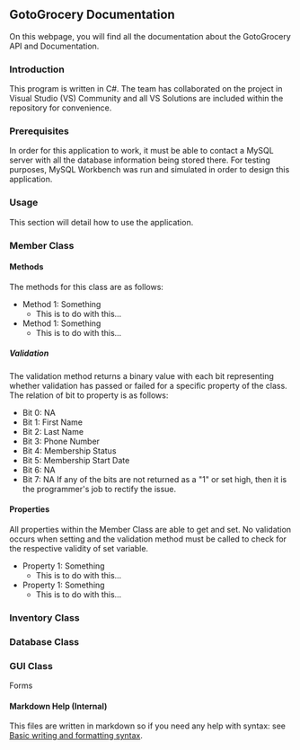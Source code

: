 ## GotoGrocery Documentation

On this webpage, you will find all the documentation about the GotoGrocery API and Documentation.

### Introduction
This program is written in C#. The team has collaborated on the project in Visual Studio (VS) Community and all VS Solutions are included within the repository for convenience.

### Prerequisites
In order for this application to work, it must be able to contact a MySQL server with all the database information being stored there. For testing purposes, MySQL Workbench was run and simulated in order to design this application. 

### Usage
This section will detail how to use the application.

### Member Class
#### Methods
The methods for this class are as follows:
- Method 1: Something
  - This is to do with this...
- Method 1: Something
  - This is to do with this...
##### Validation
The validation method returns a binary value with each bit representing whether validation has passed or failed for a specific property of the class. The relation of bit to property is as follows:
- Bit 0: NA
- Bit 1: First Name
- Bit 2: Last Name
- Bit 3: Phone Number
- Bit 4: Membership Status
- Bit 5: Membership Start Date
- Bit 6: NA
- Bit 7: NA
If any of the bits are not returned as a "1" or set high, then it is the programmer's job to rectify the issue. 

#### Properties
All properties within the Member Class are able to get and set. No validation occurs when setting and the validation method must be called to check for the respective validity of set variable.
- Property 1: Something
  - This is to do with this...
- Property 1: Something
  - This is to do with this...
### Inventory Class

### Database Class

### GUI Class
Forms

#### Markdown Help (Internal)
This files are written in markdown so if you need any help with syntax: see [Basic writing and formatting syntax](https://docs.github.com/en/github/writing-on-github/getting-started-with-writing-and-formatting-on-github/basic-writing-and-formatting-syntax).

